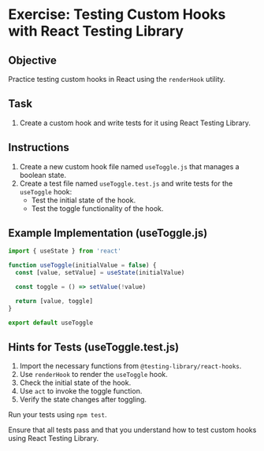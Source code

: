 # Exercise: Testing Custom Hooks with React Testing Library

## Objective

Practice testing custom hooks in React using the `renderHook` utility.

## Task

1. Create a custom hook and write tests for it using React Testing Library.

## Instructions

1. Create a new custom hook file named `useToggle.js` that manages a boolean state.
2. Create a test file named `useToggle.test.js` and write tests for the `useToggle` hook:
    - Test the initial state of the hook.
    - Test the toggle functionality of the hook.

## Example Implementation (useToggle.js)

```javascript
import { useState } from 'react'

function useToggle(initialValue = false) {
  const [value, setValue] = useState(initialValue)

  const toggle = () => setValue(!value)

  return [value, toggle]
}

export default useToggle
```

## Hints for Tests (useToggle.test.js)

1. Import the necessary functions from `@testing-library/react-hooks`.
2. Use `renderHook` to render the `useToggle` hook.
3. Check the initial state of the hook.
4. Use `act` to invoke the toggle function.
5. Verify the state changes after toggling.

Run your tests using `npm test`.

Ensure that all tests pass and that you understand how to test custom hooks using React Testing Library.
